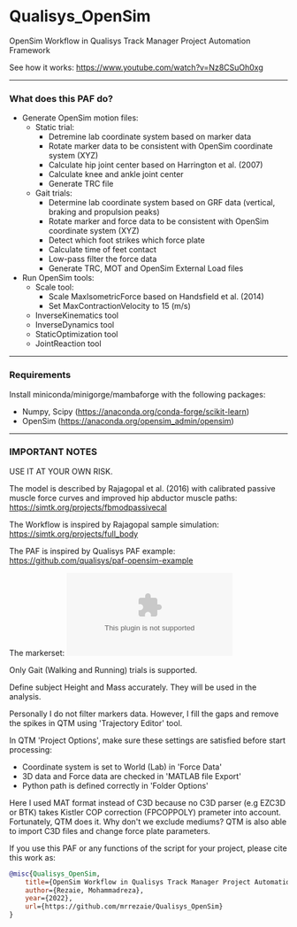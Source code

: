 # Qualisys_OpenSim
OpenSim Workflow in Qualisys Track Manager Project Automation Framework

See how it works: https://www.youtube.com/watch?v=Nz8CSuOh0xg

----
### What does this PAF do?
- Generate OpenSim motion files:
    - Static trial:
        - Detremine lab coordinate system based on marker data
        - Rotate marker data to be consistent with OpenSim coordinate system (XYZ)
        - Calculate hip joint center based on Harrington et al. (2007)
        - Calculate knee and ankle joint center
        - Generate TRC file
    - Gait trials:
        - Determine lab coordinate system based on GRF data (vertical, braking and propulsion peaks)
        - Rotate marker and force data to be consistent with OpenSim coordinate system (XYZ)
        - Detect which foot strikes which force plate
        - Calculate time of feet contact
        - Low-pass filter the force data
        - Generate TRC, MOT and OpenSim External Load files
- Run OpenSim tools:
    - Scale tool:
        - Scale MaxIsometricForce based on Handsfield et al. (2014)
        - Set MaxContractionVelocity to 15 (m/s)
    - InverseKinematics tool
    - InverseDynamics tool
    - StaticOptimization tool
    - JointReaction tool

---
### Requirements
Install miniconda/minigorge/mambaforge with the following packages:
- Numpy, Scipy (https://anaconda.org/conda-forge/scikit-learn)
- OpenSim (https://anaconda.org/opensim_admin/opensim)

---
### IMPORTANT NOTES
USE IT AT YOUR OWN RISK.

The model is described by Rajagopal et al. (2016) with calibrated passive muscle force curves and improved hip abductor muscle paths: https://simtk.org/projects/fbmodpassivecal

The Workflow is inspired by Rajagopal sample simulation: https://simtk.org/projects/full_body

The PAF is inspired by Qualisys PAF example: https://github.com/qualisys/paf-opensim-example

The markerset:
![sample](./Templates/Markerset.csv)

Only Gait (Walking and Running) trials is supported.

Define subject Height and Mass accurately. They will be used in the analysis.

Personally I do not filter markers data. However, I fill the gaps and remove the spikes in QTM using 'Trajectory Editor' tool.

In QTM 'Project Options', make sure these settings are satisfied before start processing:
- Coordinate system is set to World (Lab) in 'Force Data'
- 3D data and Force data are checked in 'MATLAB file Export'
- Python path is defined correctly in 'Folder Options'

Here I used MAT format instead of C3D because no C3D parser (e.g EZC3D or BTK) takes Kistler COP correction (FPCOPPOLY) prameter into account. Fortunately, QTM does it. Why don't we exclude mediums? QTM is also able to import C3D files and change force plate parameters.

If you use this PAF or any functions of the script for your project, please cite this work as:

```bibtex
@misc{Qualisys_OpenSim,
    title={OpenSim Workflow in Qualisys Track Manager Project Automation Framework},
    author={Rezaie, Mohammadreza},
    year={2022},
    url={https://github.com/mrrezaie/Qualisys_OpenSim}
}
```

